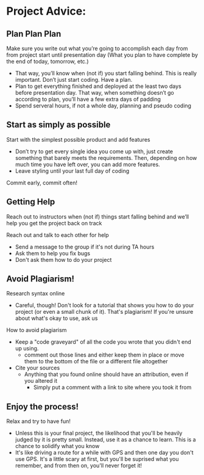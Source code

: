 # Project Advice:

## Plan Plan Plan

Make sure you write out what you’re going to accomplish each day from from project start until presentation day (What you plan to have complete by the end of today, tomorrow, etc.)

  - That way, you’ll know when (not if) you start falling behind.  This is really important.  Don’t just start coding.  Have a plan.
  - Plan to get everything finished and deployed at the least two days before presentation day.  That way, when something doesn’t go according to plan, you’ll have a few extra days of padding
  - Spend serveral hours, if not a whole day, planning and pseudo coding

## Start as simply as possible

Start with the simplest possible product and add features

  - Don’t try to get every single idea you come up with, just create something that barely meets the requirements.  Then, depending on how much time you have left over, you can add more features.
  - Leave styling until your last full day of coding

Commit early, commit often!

## Getting Help

Reach out to instructors when (not if) things start falling behind and we’ll help you get the project back on track

Reach out and talk to each other for help

  - Send a message to the group if it's not during TA hours
  - Ask them to help you fix bugs
  - Don't ask them how to do your project

## Avoid Plagiarism!

Research syntax online

  - Careful, though!  Don't look for a tutorial that shows you how to do your project (or even a small chunk of it).  That's plagiarism!  If you're unsure about what's okay to use, ask us

How to avoid plagiarism

  - Keep a "code graveyard" of all the code you wrote that you didn't end up using.
    - comment out those lines and either keep them in place or move them to the bottom of the file or a different file altogether
  - Cite your sources
    - Anything that you found online should have an attribution, even if you altered it
      - Simply put a comment with a link to site where you took it from

## Enjoy the process!

Relax and try to have fun!

  - Unless this is your final project, the likelihood that you'll be heavily judged by it is pretty small.  Instead, use it as a chance to learn.  This is a chance to solidify what you know
  - It's like driving a route for a while with GPS and then one day you don't use GPS.  It's a little scary at first, but you'll be suprised what you remember, and from then on, you'll never forget it!
